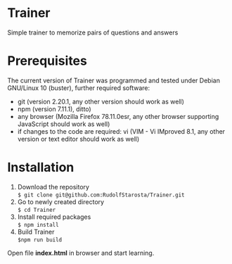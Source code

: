 # Trainer
Simple trainer to memorize pairs of questions and answers

# Prerequisites

The current version of Trainer was programmed and tested under Debian GNU/Linux 10 (buster), further required software:

- git (version 2.20.1, any other version should work as well)
- npm (version 7.11.1), ditto)
- any browser (Mozilla Firefox 78.11.0esr, any other browser supporting JavaScript should work as well)
- if changes to the code are required: vi (VIM - Vi IMproved 8.1, any other version or text editor should work as well)

# Installation
1. Download the repository \
`$ git clone git@github.com:RudolfStarosta/Trainer.git`
2. Go to newly created directory \
`$ cd Trainer`
3. Install required packages \
`$ npm install`
4. Build Trainer \
`$npm run build`

Open file **index.html** in browser and start learning.
